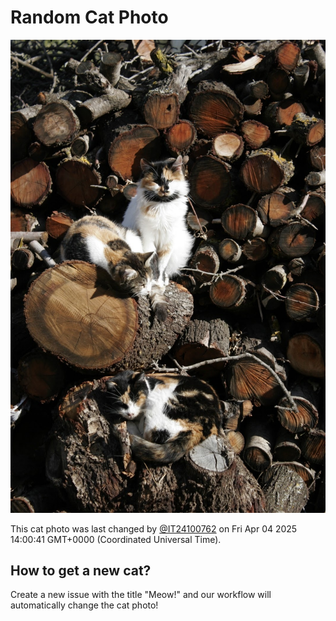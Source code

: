 # Random Cat Photo

![Random Cat](./images/cat.jpg?v=1743775242351)

This cat photo was last changed by [@IT24100762](https://github.com/IT24100762) on Fri Apr 04 2025 14:00:41 GMT+0000 (Coordinated Universal Time).

## How to get a new cat?

Create a new issue with the title "Meow!" and our workflow will automatically change the cat photo!
